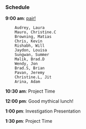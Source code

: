 ### Schedule

**9:00 am**: [pair!](pair.md)

		Audrey, Laura
		Mauro, Christine.C
		Browning, Matias
		Chris, Kevin
		Rishabh, Will
		Jaydon, Louisa
		Sungwan, Summer
		Malik, Brad.D
		Wendy, Jon
		Brad.S, Brian
		Pavan, Jeremy
		Christine.L, Jit
		Arina, Adam

**10:30 am**: Project Time

**12:00 pm**: Good mythical lunch!

**1:00 pm**: Investigation Presentation

**1:30 pm**: Project Time
